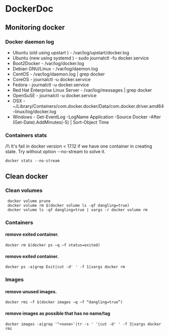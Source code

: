 # DockerDoc

## Monitoring docker

### Docker daemon log 

* Ubuntu (old using upstart ) - /var/log/upstart/docker.log
* Ubuntu (new using systemd ) - sudo journalctl -fu docker.service
* Boot2Docker - /var/log/docker.log
* Debian GNU/Linux - /var/log/daemon.log
* CentOS - /var/log/daemon.log | grep docker
* CoreOS - journalctl -u docker.service
* Fedora - journalctl -u docker.service
* Red Hat Enterprise Linux Server - /var/log/messages | grep docker
* OpenSuSE - journalctl -u docker.service
* OSX - ~/Library/Containers/com.docker.docker/Data/com.docker.driver.amd64-linux/log/d‌​ocker.log
* Windows - Get-EventLog -LogName Application -Source Docker -After (Get-Date).AddMinutes(-5) | Sort-Object Time

### Containers stats

/!\ It's fail in docker version < 17.12 if we have one container in creating state. Try without option --no-stream to solve it. 

```
docker stats --no-stream
```

## Clean docker 

### Clean volumes 

```
 docker volume prune
 docker volume rm $(docker volume ls -qf dangling=true)
 docker volume ls -qf dangling=true | xargs -r docker volume rm
 ```

### Containers 

#### remove exited container.

```
docker rm $(docker ps –q –f status=exited)
```

#### remove exited container.

```
docker ps -a|grep Exit|cut -d' ' -f 1|xargs docker rm
```

### Images

#### remove unused images.

```
docker rmi –f $(docker images –q –f “dangling=true”)
```

#### remove images as possible that has no name/tag

```
docker images -a|grep '^<none>'|tr -s ' '|cut -d' ' -f 3|xargs docker rmi
```
